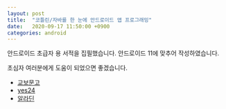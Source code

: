 ```yaml
---
layout: post
title:  "코틀린/자바를 한 눈에 안드로이드 앱 프로그래밍"
date:   2020-09-17 11:50:00 +0900
categories: android
---
```


안드로이드 초급자 용 서적을 집필했습니다. 안드로이드 11에 맞추어 작성하였습니다.

초심자 여러분에게 도움이 되었으면 좋겠습니다.

* [교보문고](http://www.kyobobook.co.kr/product/detailViewKor.laf?linkClass=331605&barcode=9788927436904)
* [yes24](http://www.yes24.com/Product/Goods/92559160)
* [알라딘](https://www.aladin.co.kr/shop/wproduct.aspx?ItemId=251241141)
